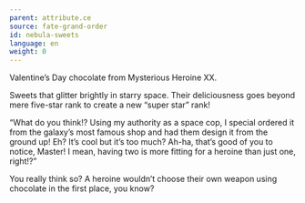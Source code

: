 ```yaml
---
parent: attribute.ce
source: fate-grand-order
id: nebula-sweets
language: en
weight: 0
---
```


Valentine’s Day chocolate from Mysterious Heroine XX.

Sweets that glitter brightly in starry space. Their deliciousness goes beyond mere five-star rank to create a new “super star” rank!

“What do you think!? Using my authority as a space cop, I special ordered it from the galaxy’s most famous shop and had them design it from the ground up! Eh? It’s cool but it’s too much? Ah-ha, that’s good of you to notice, Master! I mean, having two is more fitting for a heroine than just one, right!?”

You really think so? A heroine wouldn’t choose their own weapon using chocolate in the first place, you know?
